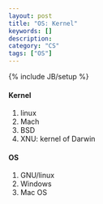 ```yaml
---
layout: post
title: "OS: Kernel"
keywords: []
description: 
category: "CS"
tags: ["OS"]
---
```

{% include JB/setup %}


#### Kernel
1. linux
2. Mach
3. BSD
4. XNU: kernel of Darwin

#### OS
1. GNU/linux
2. Windows
3. Mac OS
